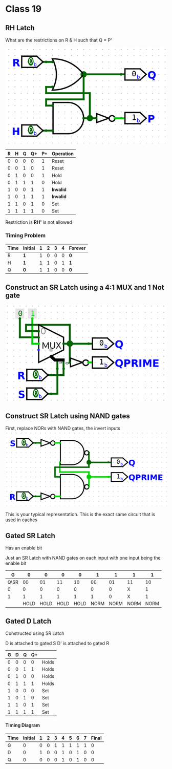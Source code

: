 # Class 19

## RH Latch
What are the restrictions on R & H such that Q = P'

![](Images/Class19-0.png)

| R   | H   | Q   | Q+  | P+  | Operation       |
| --- | --- | --- | --- | --- | --------------- |
| 0   | 0   | 0   | 0   | 1   | Reset           |
| 0   | 0   | 1   | 0   | 1   | Reset           |
| 0   | 1   | 0   | 0   | 1   | Hold            |
| 0   | 1   | 1   | 1   | 0   | Hold            |
| 1   | 0   | 0   | 1   | 1   |  **Invalid**    |
| 1   | 0   | 1   | 1   | 1   | **Invalid**     |
| 1   | 1   | 0   | 1   | 0   | Set             |
| 1   | 1   | 1   | 1   | 0   | Set             |

Restriction is **RH'** is not allowed

### Timing Problem

| Time | Initial       | 1   | 2   | 3   | 4   | Forever |
| ---- | ------------- | --- | --- | --- | --- | ------- |
| R    | **1**         | 1   | 0   | 0   | 0   | **0**       |
| H    |  **1**        | 1   | 1   | 0   | 1   | **1**       |
| Q    |  **0**        | 1   | 1   | 0   | 0   | **0**       |
## Construct an SR Latch using a 4:1 MUX and 1 Not gate

![](Images/Class19-1.png)

## Construct SR Latch using NAND gates

First, replace NORs with NAND gates, the invert inputs
![](Images/Class19-2.png)

This is your typical representation.
This is the exact same circuit that is used in caches

## Gated SR Latch
Has an enable bit

Just an SR Latch with NAND gates on each input with one input being the enable bit

| G     | 0    | 0    | 0    | 0    | 1    | 1    | 1    | 1    |
| ----- | ---- | ---- | ---- | ---- | ---- | ---- | ---- | ---- |
| Q\\SR | 00   | 01   | 11   | 10   | 00   | 01   | 11   | 10   |
| 0     | 0    | 0    | 0    | 0    | 0    | 0    | X    | 1    |
| 1     | 1    | 1    | 1    | 1    | 1    | 0    | X    | 1    |
|       | HOLD | HOLD | HOLD | HOLD | NORM | NORM | NORM | NORM |

## Gated D Latch
Constructed using SR Latch

D is attached to gated S
D' is attached to gated R

| G   | D   | Q   | Q+  |       |
| --- | --- | --- | --- | ----- |
| 0   | 0   | 0   | 0   | Holds |
| 0   | 0   | 1   | 1   | Holds |
| 0   | 1   | 0   | 0   | Holds |
| 0   | 1   | 1   | 1   | Holds |
| 1   | 0   | 0   | 0   | Set   |
| 1   | 0   | 1   | 0   | Set   |
| 1   | 1   | 0   | 1   | Set   |
| 1   | 1   | 1   | 1   | Set   |

#### Timing Diagram

| Time | Initial | 1   | 2   | 3   | 4   | 5   | 6   | 7   | Final |
| ---- | ------- | --- | --- | --- | --- | --- | --- | --- | ----- |
| G    | 0       | 0   | 0   | 1   | 1   | 1   | 1   | 1   | 0     |
| D    | 0       | 1   | 0   | 0   | 1   | 0   | 1   | 0   | 0     |
| Q    | 0       | 0   | 0   | 0   | 1   | 0   | 1   | 0   | 0     |
